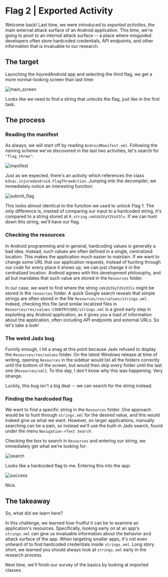 # Flag 2 | Exported Activity
Welcome back! Last time, we were introduced to *exported activities*, the main external attack surface of an Android application. This time, we're going
to pivot to an *internal* attack surface -- a place where misguided developers often store hardcoded credentials, API endpoints, and other information
that is invaluable to our research.

## The target

Launching the InjuredAndroid app and selecting the third flag, we get a more normal-looking screen than last time:

![main_screen](https://user-images.githubusercontent.com/86139991/173879458-52232521-f591-4f02-b362-aaa2657aee7b.PNG)

Looks like we need to find a string that unlocks the flag, just like in the first task.

## The process

### Reading the manifest

As always, we will start off by reading `AndroidManifest.xml`. Following the naming scheme we've discovered in the last two activities, let's search for
`"flag_three"`:

![manifest](https://user-images.githubusercontent.com/86139991/173879748-f2af2eb7-5495-4f1b-be10-a3b388e613e3.PNG)

Just as we expected, there's an activity which references the class `b3nac.injuredandroid.FlagThreeAction`. Jumping into the decompiler, we immediately
notice an interesting function:

![submit_flag](https://user-images.githubusercontent.com/86139991/173880175-81f1382d-ddf8-414b-90d4-defbf484cbf4.PNG)

This looks almost identical to the function we used to unlock Flag 1. The only difference is, insetad of comparing our input to a hardcoded string,
it's compared to a string stored at `R.string.cmVzb3VyY2VzX3lv`. If we can hunt down this string, we'll have our flag.

### Checking the resources

In Android programming and in general, hardcoding values is generally a bad idea. Instead, such values are often defined in a single, centralized location.
This makes the application much easier to maintain. If we want to change some URL that our application requests, instead of hunting through our code
for every place it shows up, we can just change it in the centralized location. Android agrees with this development philosophy, and all but mandates
that such value are stored in the `Resources` folder.

In our case, we want to find where the string `cmVzb3VyY2VzX3lv` might be stored in the `resources` folder. A quick Google search reveals that
simple strings are often stored in the file `Resources/res/values/strings.xml`. Indeed, checking this file (and similar localized files in
`Resources/res/values-COUNTRYCODE/strings.xml` is a good early step in exploiting any Android application, as it gives you a load of information
about the application, often including API endpoints and external URLs. So let's take a look!

### The weird Jadx bug

Funnily enough, I hit a snag at this point because Jadx refused to display the `Resources/res/values` folder. On the latest Windows release
at time of writing, opening `Resources` in the sidebar would list all the folders correctly until the bottom of the screen, but would then skip
every folder until the last one (`Resources/xml`). To this day, I don't know why this was happening. Very strange.

Luckily, this bug isn't a big deal -- we can search for the string instead.

### Finding the hardcoded flag

We want to find a specific string in the `Resources` folder. One approach would be to hunt through `strings.xml` for the desired value, and this would
indeed give us what we want. However, on larger applications, manually searching can be a pain, so instead we'll use the built-in Jadx search, found
under the menu `Navigation->Text Search`:

Checking the box to search in `Resources` and entering our string, we immediately get what we're looking for:

![search](https://user-images.githubusercontent.com/86139991/173883738-5c0d957b-00ed-4b41-a79e-be7ec53d27ee.PNG)

Looks like a hardcoded flag to me. Entering this into the app:

![success](https://user-images.githubusercontent.com/86139991/173883904-0ea05bcd-5149-49dc-bd09-b0cf7626c8a1.PNG)

Nice.

## The takeaway

So, what did we learn here?

In this challenge, we learned how fruitful it can be to examine an application's resources. Specifically, looking early on at an app's `strings.xml` can
give us invaluable information about the behavior and attack surface of the app. When targeting smaller apps, it's not even unheard of to find
hardcoded credentials inside `strings.xml`. Long story short, we learned you should always look at `strings.xml` early in the research process. 

Next time, we'll finish our survey of the basics by looking at imported classes.
